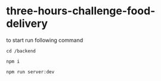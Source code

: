# three-hours-challenge-food-delivery
to start run following command
```
cd /backend
```
```
npm i
```
```
npm run server:dev
```